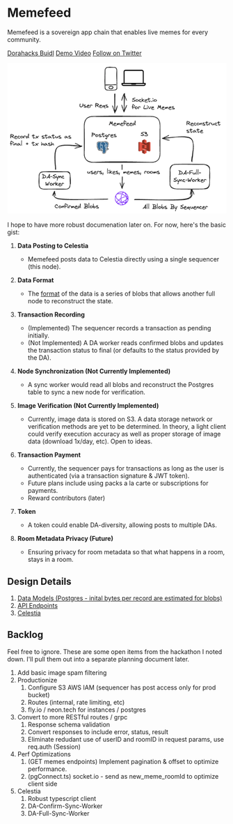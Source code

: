 # Memefeed

Memefeed is a sovereign app chain that enables live memes for every community.

[Dorahacks Buidl](<https://dorahacks.io/buidl/12713>)
[Demo Video](<https://www.youtube.com/watch?v=xcMi5EfuPAo>)
[Follow on Twitter](<https://www.x.com/memefeedorg>)

![Architecture Diagram](tech_diagram.png)

I hope to have more robust documenation later on. For now, here's the basic gist:

1. **Data Posting to Celestia**
   - Memefeed posts data to Celestia directly using a single sequencer (this node).

2. **Data Format**
   - The [format](https://github.com/memefeed-labs/memefeed/blob/main/src/resources/celestia.ts#L45-L50) of the data is a series of blobs that allows another full node to reconstruct the state.

3. **Transaction Recording**
   - (Implemented) The sequencer records a transaction as pending initially.
   - (Not Implemented) A DA worker reads confirmed blobs and updates the transaction status to final (or defaults to the status provided by the DA).

4. **Node Synchronization (Not Currently Implemented)**
   - A sync worker would read all blobs and reconstruct the Postgres table to sync a new node for verification.

5. **Image Verification (Not Currently Implemented)**
   - Currently, image data is stored on S3. A data storage network or verification methods are yet to be determined. In theory, a light client could verify execution accuracy as well as proper storage of image data (download 1x/day, etc). Open to ideas.

6. **Transaction Payment**
   - Currently, the sequencer pays for transactions as long as the user is authenticated (via a transaction signature & JWT token).
   - Future plans include using packs a la carte or subscriptions for payments.
   - Reward contributors (later)

7. **Token**
   - A token could enable DA-diversity, allowing posts to multiple DAs.

8. **Room Metadata Privacy (Future)**
   - Ensuring privacy for room metadata so that what happens in a room, stays in a room.

## Design Details

1. [Data Models (Postgres - inital bytes per record are estimated for blobs)](https://github.com/memefeed-labs/memefeed/blob/main/src/resources/memes-pg.ts)
2. [API Endpoints](https://github.com/memefeed-labs/memefeed/blob/main/src/app.ts)
3. [Celestia](https://github.com/memefeed-labs/memefeed/blob/main/src/resources/pg.ts#L38)

## Backlog

Feel free to ignore. These are some open items from the hackathon I noted down. I'll pull them out into a separate planning document later.

1. Add basic image spam filtering
2. Productionize
   1. Configure S3 AWS IAM (sequencer has post access only for prod bucket)
   2. Routes (internal, rate limiting, etc)
   3. fly.io / neon.tech for instances / postgres
3. Convert to more RESTful routes / grpc
   1. Response schema validation
   2. Convert responses to include error, status, result
   3. Eliminate redudant use of userID and roomID in request params, use req.auth (Session)
4. Perf Optimizations
   1. (GET memes endpoints) Implement pagination & offset to optimize performance.
   2. (pgConnect.ts) socket.io - send as new_meme_roomId to optimize client side
5. Celestia
   1. Robust typescript client
   2. DA-Confirm-Sync-Worker
   3. DA-Full-Sync-Worker
